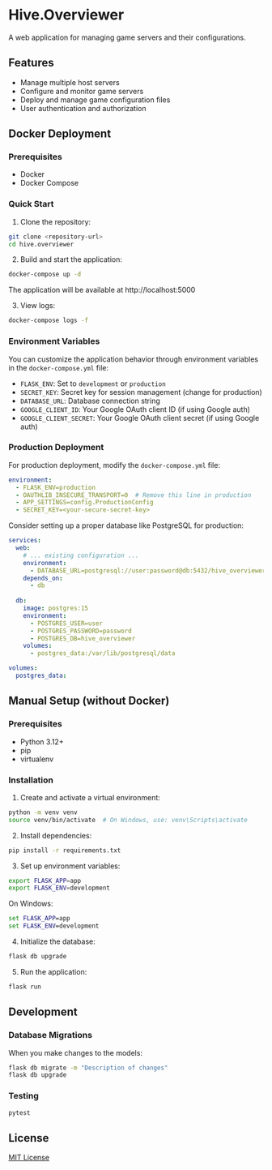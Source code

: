 # Hive.Overviewer

A web application for managing game servers and their configurations.

## Features

- Manage multiple host servers
- Configure and monitor game servers
- Deploy and manage game configuration files
- User authentication and authorization

## Docker Deployment

### Prerequisites

- Docker
- Docker Compose

### Quick Start

1. Clone the repository:

```bash
git clone <repository-url>
cd hive.overviewer
```

2. Build and start the application:

```bash
docker-compose up -d
```

The application will be available at http://localhost:5000

3. View logs:

```bash
docker-compose logs -f
```

### Environment Variables

You can customize the application behavior through environment variables in the `docker-compose.yml` file:

- `FLASK_ENV`: Set to `development` or `production`
- `SECRET_KEY`: Secret key for session management (change for production)
- `DATABASE_URL`: Database connection string
- `GOOGLE_CLIENT_ID`: Your Google OAuth client ID (if using Google auth)
- `GOOGLE_CLIENT_SECRET`: Your Google OAuth client secret (if using Google auth)

### Production Deployment

For production deployment, modify the `docker-compose.yml` file:

```yaml
environment:
  - FLASK_ENV=production
  - OAUTHLIB_INSECURE_TRANSPORT=0  # Remove this line in production
  - APP_SETTINGS=config.ProductionConfig
  - SECRET_KEY=<your-secure-secret-key>
```

Consider setting up a proper database like PostgreSQL for production:

```yaml
services:
  web:
    # ... existing configuration ...
    environment:
      - DATABASE_URL=postgresql://user:password@db:5432/hive_overviewer
    depends_on:
      - db
  
  db:
    image: postgres:15
    environment:
      - POSTGRES_USER=user
      - POSTGRES_PASSWORD=password
      - POSTGRES_DB=hive_overviewer
    volumes:
      - postgres_data:/var/lib/postgresql/data

volumes:
  postgres_data:
```

## Manual Setup (without Docker)

### Prerequisites

- Python 3.12+
- pip
- virtualenv

### Installation

1. Create and activate a virtual environment:

```bash
python -m venv venv
source venv/bin/activate  # On Windows, use: venv\Scripts\activate
```

2. Install dependencies:

```bash
pip install -r requirements.txt
```

3. Set up environment variables:

```bash
export FLASK_APP=app
export FLASK_ENV=development
```

On Windows:
```cmd
set FLASK_APP=app
set FLASK_ENV=development
```

4. Initialize the database:

```bash
flask db upgrade
```

5. Run the application:

```bash
flask run
```

## Development

### Database Migrations

When you make changes to the models:

```bash
flask db migrate -m "Description of changes"
flask db upgrade
```

### Testing

```bash
pytest
```

## License

[MIT License](LICENSE)
